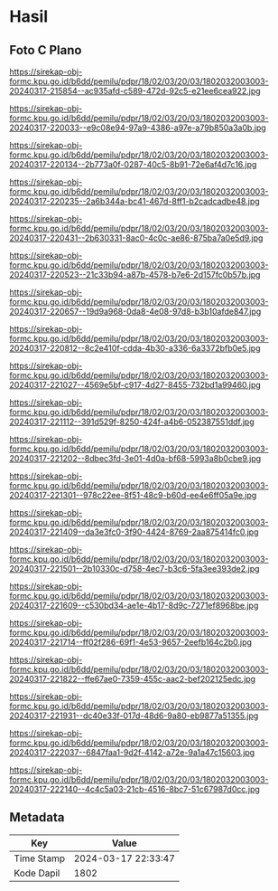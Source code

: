 # Hasil

## Foto C Plano

https://sirekap-obj-formc.kpu.go.id/b6dd/pemilu/pdpr/18/02/03/20/03/1802032003003-20240317-215854--ac935afd-c589-472d-92c5-e21ee6cea922.jpg

https://sirekap-obj-formc.kpu.go.id/b6dd/pemilu/pdpr/18/02/03/20/03/1802032003003-20240317-220033--e9c08e94-97a9-4386-a97e-a79b850a3a0b.jpg

https://sirekap-obj-formc.kpu.go.id/b6dd/pemilu/pdpr/18/02/03/20/03/1802032003003-20240317-220134--2b773a0f-0287-40c5-8b91-72e6af4d7c16.jpg

https://sirekap-obj-formc.kpu.go.id/b6dd/pemilu/pdpr/18/02/03/20/03/1802032003003-20240317-220235--2a6b344a-bc41-467d-8ff1-b2cadcadbe48.jpg

https://sirekap-obj-formc.kpu.go.id/b6dd/pemilu/pdpr/18/02/03/20/03/1802032003003-20240317-220431--2b630331-8ac0-4c0c-ae86-875ba7a0e5d9.jpg

https://sirekap-obj-formc.kpu.go.id/b6dd/pemilu/pdpr/18/02/03/20/03/1802032003003-20240317-220523--21c33b94-a87b-4578-b7e6-2d157fc0b57b.jpg

https://sirekap-obj-formc.kpu.go.id/b6dd/pemilu/pdpr/18/02/03/20/03/1802032003003-20240317-220657--19d9a968-0da8-4e08-97d8-b3b10afde847.jpg

https://sirekap-obj-formc.kpu.go.id/b6dd/pemilu/pdpr/18/02/03/20/03/1802032003003-20240317-220812--8c2e410f-cdda-4b30-a336-6a3372bfb0e5.jpg

https://sirekap-obj-formc.kpu.go.id/b6dd/pemilu/pdpr/18/02/03/20/03/1802032003003-20240317-221027--4569e5bf-c917-4d27-8455-732bd1a99460.jpg

https://sirekap-obj-formc.kpu.go.id/b6dd/pemilu/pdpr/18/02/03/20/03/1802032003003-20240317-221112--391d529f-8250-424f-a4b6-052387551ddf.jpg

https://sirekap-obj-formc.kpu.go.id/b6dd/pemilu/pdpr/18/02/03/20/03/1802032003003-20240317-221202--8dbec3fd-3e01-4d0a-bf68-5993a8b0cbe9.jpg

https://sirekap-obj-formc.kpu.go.id/b6dd/pemilu/pdpr/18/02/03/20/03/1802032003003-20240317-221301--978c22ee-8f51-48c9-b60d-ee4e6ff05a9e.jpg

https://sirekap-obj-formc.kpu.go.id/b6dd/pemilu/pdpr/18/02/03/20/03/1802032003003-20240317-221409--da3e3fc0-3f90-4424-8769-2aa875414fc0.jpg

https://sirekap-obj-formc.kpu.go.id/b6dd/pemilu/pdpr/18/02/03/20/03/1802032003003-20240317-221501--2b10330c-d758-4ec7-b3c6-5fa3ee393de2.jpg

https://sirekap-obj-formc.kpu.go.id/b6dd/pemilu/pdpr/18/02/03/20/03/1802032003003-20240317-221609--c530bd34-ae1e-4b17-8d9c-7271ef8968be.jpg

https://sirekap-obj-formc.kpu.go.id/b6dd/pemilu/pdpr/18/02/03/20/03/1802032003003-20240317-221714--ff02f286-69f1-4e53-9657-2eefb164c2b0.jpg

https://sirekap-obj-formc.kpu.go.id/b6dd/pemilu/pdpr/18/02/03/20/03/1802032003003-20240317-221822--ffe67ae0-7359-455c-aac2-bef202125edc.jpg

https://sirekap-obj-formc.kpu.go.id/b6dd/pemilu/pdpr/18/02/03/20/03/1802032003003-20240317-221931--dc40e33f-017d-48d6-9a80-eb9877a51355.jpg

https://sirekap-obj-formc.kpu.go.id/b6dd/pemilu/pdpr/18/02/03/20/03/1802032003003-20240317-222037--6847faa1-9d2f-4142-a72e-9a1a47c15603.jpg

https://sirekap-obj-formc.kpu.go.id/b6dd/pemilu/pdpr/18/02/03/20/03/1802032003003-20240317-222140--4c4c5a03-21cb-4516-8bc7-51c67987d0cc.jpg


## Metadata

| Key        | Value               |
| ---------- | ------------------- |
| Time Stamp | 2024-03-17 22:33:47 |
| Kode Dapil | 1802                |



